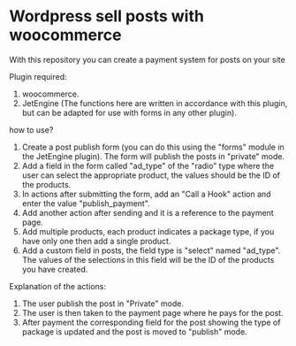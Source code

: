 # Wordpress sell posts with woocommerce
With this repository you can create a payment system for posts on your site

Plugin required:
1. woocommerce.
2. JetEngine (The functions here are written in accordance with this plugin, but can be adapted for use with forms in any other plugin).


how to use?
1. Create a post publish form (you can do this using the "forms" module in the JetEngine plugin). The form will publish the posts in "private" mode.
2. Add a field in the form called "ad_type" of the "radio" type where the user can select the appropriate product, the values should be the ID of the products.
3. In actions after submitting the form, add an "Call a Hook" action and enter the value "publish_payment".
4. Add another action after sending and it is a reference to the payment page.
5. Add multiple products, each product indicates a package type, if you have only one then add a single product.
6. Add a custom field in posts, the field type is "select" named "ad_type". The values of the selections in this field will be the ID of the products you have created.


Explanation of the actions:
1. The user publish the post in "Private" mode.
2. The user is then taken to the payment page where he pays for the post.
3. After payment the corresponding field for the post showing the type of package is updated and the post is moved to "publish" mode.
